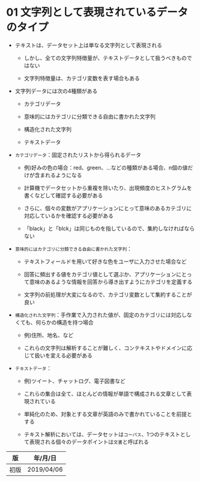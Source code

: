 
01 文字列として表現されているデータのタイプ
====================================

* テキストは、データセット上は単なる文字列として表現される

    * しかし、全ての文字列特徴量が、テキストデータとして扱うべきものではない
    
    * 文字列特徴量は、カテゴリ変数を表す場合もある
   
  

* 文字列データには次の4種類がある

    * カテゴリデータ
    
    * 意味的にはカテゴリに分類できる自由に書かれた文字列
    
    * 構造化された文字列
    
    * テキストデータ

* `カテゴリデータ`：固定されたリストから得られるデータ

    * 例)好みの色の場合：red、green、...などの種類がある場合、n個の値だけが含まれるようになる
    
    * 計算機でデータセットから重複を除いたり、出現頻度のヒストグラムを書くなどして確認する必要がある
    
    * さらに、個々の変数がアプリケーションにとって意味のあるカテゴリに対応しているかを確認する必要がある
    
    * 「black」と「blck」は同じものを指しているので、集約しなければならない

* `意味的にはカテゴリに分類できる自由に書かれた文字列`：

    * テキストフィールドを用いて好きな色をユーザに入力させた場合など
    
    * 回答に頻出する値をカテゴリ値として選ぶか、アプリケーションにとって意味のあるような情報を回答から導き出すようにカテゴリを定義する
    
    * 文字列の前処理が大変になるので、カテゴリ変数として集約することが良い

* `構造化された文字列`：手作業で入力された値が、固定のカテゴリには対応しなくても、何らかの構造を持つ場合

    * 例)住所、地名、など
    
    * これらの文字列は解析することが難しく、コンテキストやドメインに応じて扱いを変える必要がある

* `テキストデータ`：

    * 例)ツイート、チャットログ、電子図書など
    
    * これらの集合は全て、ほとんどの情報が単語で構成される文章として表現されている
    
    * 単純化のため、対象とする文章が英語のみで書かれていることを前提とする
    
    * テキスト解析においては、データセットは`コーパス`、1つのテキストとして表現される個々のデータポイントは`文書`と呼ばれる
    

| 版   | 年/月/日   |
| ---- | ---------- |
| 初版 | 2019/04/06 |

